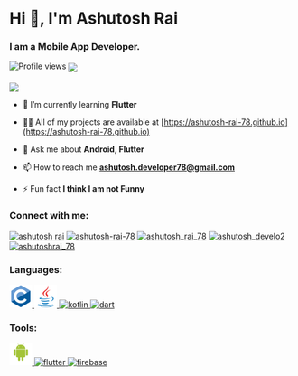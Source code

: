 
<h1 align="left">Hi 👋, I'm Ashutosh Rai</h1>
<h3 align="left">I am a Mobile App Developer.</h3>


![Profile views](https://gpvc.arturio.dev/ashutosh-rai-78)
<a href="https://github.com/ashutosh-rai-78">
  <img align="center" src="https://github-readme-stats.vercel.app/api?username=ashutosh-rai-78&count_private=true&theme=dark" />
</a>
<br/>
<br/>
<a href="https://github.com/ashutosh-rai-78">
  <img align="center" src="https://github-readme-stats.vercel.app/api/top-langs/?username=ashutosh-rai-78&layout=compact&theme=dark&langs_count=4&hide=php,javascript," />
</a>
<br/>

<!-- <p align="left"> <a href="https://github.com/ryo-ma/github-profile-trophy"><img src="https://github-profile-trophy.vercel.app/?username=ashutosh-rai-78" alt="ashutosh-rai-78" /></a> </p> -->
<!-- ![Twitter](https://twitter.com/ashutosh_rai_78) -->
<!-- <p align="left"> <a href="https://twitter.com/ashutosh_rai_78" target="_blank"><img src="https://img.shields.io/twitter/follow/ashutosh_rai_78?logo=twitter&style=for-the-badge" alt="ashutosh_rai_78" /></a> </p> -->

- 🌱 I’m currently learning **Flutter**

- 👨‍💻 All of my projects are available at [https://ashutosh-rai-78.github.io](https://ashutosh-rai-78.github.io)

- 💬 Ask me about **Android, Flutter**

- 📫 How to reach me **ashutosh.developer78@gmail.com**

- ⚡ Fun fact **I think I am not Funny**

<h3 align="left">Connect with me:</h3>
<p align="left">
<a href="https://linkedin.com/in/ashutosh rai" target="_blank"><img align="center" src="https://raw.githubusercontent.com/rahuldkjain/github-profile-readme-generator/master/src/images/icons/Social/linked-in-alt.svg" alt="ashutosh rai" height="30" width="40" /></a>
<a href="https://stackoverflow.com/users/ashutosh-rai-78" target="_blank"><img align="center" src="https://raw.githubusercontent.com/rahuldkjain/github-profile-readme-generator/master/src/images/icons/Social/stack-overflow.svg" alt="ashutosh-rai-78" height="30" width="40" /></a>
<a href="https://twitter.com/ashutosh_rai_78" target="_blank"><img align="center" src="https://raw.githubusercontent.com/rahuldkjain/github-profile-readme-generator/master/src/images/icons/Social/twitter.svg" alt="ashutosh_rai_78" height="30" width="40" /></a>
<a href="https://www.hackerrank.com/ashutosh_develo2" target="_blank"><img align="center" src="https://raw.githubusercontent.com/rahuldkjain/github-profile-readme-generator/master/src/images/icons/Social/hackerrank.svg" alt="ashutosh_develo2" height="30" width="40" /></a>
<a href="https://instagram.com/ashutoshrai_78" target="_blank"><img align="center" src="https://raw.githubusercontent.com/rahuldkjain/github-profile-readme-generator/master/src/images/icons/Social/instagram.svg" alt="ashutoshrai_78" height="30" width="40" /></a>
</p>
<h3 align="left">Languages:</h3>
<p align="left"> 

<a href="https://www.cprogramming.com/" target="_blank" rel="noreferrer"> <img src="https://raw.githubusercontent.com/devicons/devicon/master/icons/c/c-original.svg" alt="c" width="40" height="40"/> </a> 
<a href="https://www.java.com" target="_blank" rel="noreferrer"> <img src="https://raw.githubusercontent.com/devicons/devicon/master/icons/java/java-original.svg" alt="java" width="40" height="40"/> </a> 
<a href="https://kotlinlang.org" target="_blank" rel="noreferrer"> <img src="https://www.vectorlogo.zone/logos/kotlinlang/kotlinlang-icon.svg" alt="kotlin" width="40" height="40"/> </a> 
<a href="https://dart.dev" target="_blank" rel="noreferrer"> <img src="https://www.vectorlogo.zone/logos/dartlang/dartlang-icon.svg" alt="dart" width="40" height="40"/> </a> 
</p>
<h3 align="left">Tools:</h3>
<p align="left"> 
<a href="https://developer.android.com" target="_blank" rel="noreferrer"> <img src="https://raw.githubusercontent.com/devicons/devicon/master/icons/android/android-original-wordmark.svg" alt="android" width="40" height="40"/> </a> 
<a href="https://flutter.dev" target="_blank" rel="noreferrer"> <img src="https://www.vectorlogo.zone/logos/flutterio/flutterio-icon.svg" alt="flutter" width="40" height="40"/> </a> 
<a href="https://firebase.google.com/" target="_blank" rel="noreferrer"> <img src="https://www.vectorlogo.zone/logos/firebase/firebase-icon.svg" alt="firebase" width="40" height="40"/> </a> 
</p>
<br/>

<!-- ![MasterHead](https://media-exp1.licdn.com/dms/image/C4D16AQF44xHI-jZIgw/profile-displaybackgroundimage-shrink_350_1400/0/1660488321161?e=1666828800&v=beta&t=vVO9L8IKofHegiNXFaOGOjWVUWOshG6IK2Ex5jCmP7k) -->